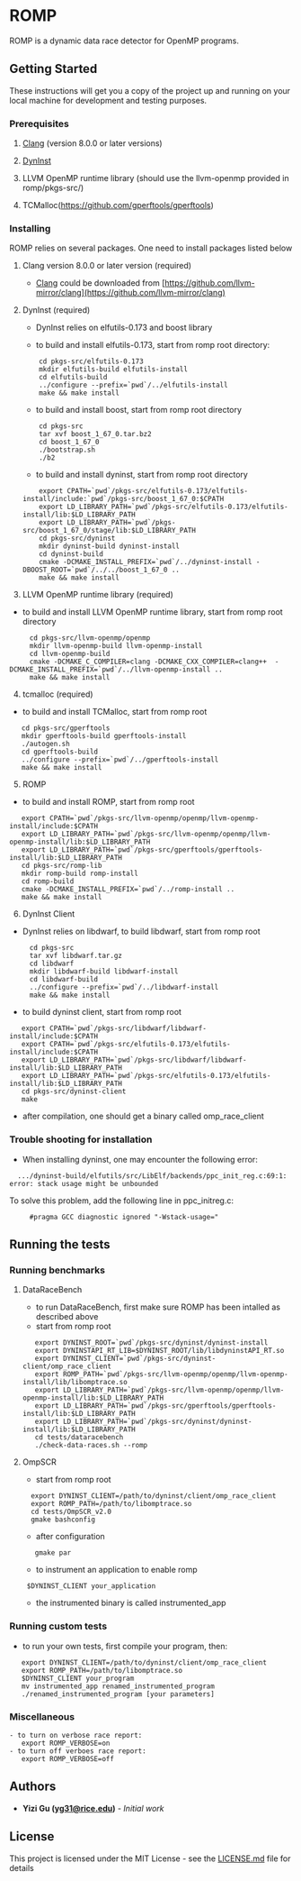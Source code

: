 # ROMP

ROMP is a dynamic data race detector for OpenMP programs. 

## Getting Started

These instructions will get you a copy of the project up and running on your local machine for development and testing purposes. 

### Prerequisites

1. [Clang](https://github.com/llvm-mirror/clang) (version 8.0.0 or later versions)

2. [DynInst](https://github.com/dyninst/dyninst)

3. LLVM OpenMP runtime library (should use the llvm-openmp provided in romp/pkgs-src/)

4. TCMalloc(https://github.com/gperftools/gperftools) 

### Installing

ROMP relies on several packages. One need to install packages listed below

1. Clang version 8.0.0 or later version (required)
   - [Clang](https://github.com/llvm-mirror/clang) could be downloaded from [https://github.com/llvm-mirror/clang](https://github.com/llvm-mirror/clang)

2. DynInst (required)
   - DynInst relies on elfutils-0.173 and boost library 

   - to build and install elfutils-0.173, start from romp root directory: 
    
   ```
       cd pkgs-src/elfutils-0.173
       mkdir elfutils-build elfutils-install
       cd elfutils-build
       ../configure --prefix=`pwd`/../elfutils-install 
       make && make install
   ```
   - to build and install boost, start from romp root directory
   ```    
       cd pkgs-src
       tar xvf boost_1_67_0.tar.bz2
       cd boost_1_67_0
       ./bootstrap.sh
       ./b2  
   ```
   - to build and install dyninst, start from romp root directory 
    
   ```
       export CPATH=`pwd`/pkgs-src/elfutils-0.173/elfutils-install/include:`pwd`/pkgs-src/boost_1_67_0:$CPATH
       export LD_LIBRARY_PATH=`pwd`/pkgs-src/elfutils-0.173/elfutils-install/lib:$LD_LIBRARY_PATH
       export LD_LIBRARY_PATH=`pwd`/pkgs-src/boost_1_67_0/stage/lib:$LD_LIBRARY_PATH
       cd pkgs-src/dyninst
       mkdir dyninst-build dyninst-install
       cd dyninst-build
       cmake -DCMAKE_INSTALL_PREFIX=`pwd`/../dyninst-install -DBOOST_ROOT=`pwd`/../../boost_1_67_0 ..
       make && make install
   ```  

3.  LLVM OpenMP runtime library (required)
  
  - to build and install LLVM OpenMP runtime library, start from romp root directory 
   
  ```
       cd pkgs-src/llvm-openmp/openmp
       mkdir llvm-openmp-build llvm-openmp-install 
       cd llvm-openmp-build
       cmake -DCMAKE_C_COMPILER=clang -DCMAKE_CXX_COMPILER=clang++  -DCMAKE_INSTALL_PREFIX=`pwd`/../llvm-openmp-install ..    
       make && make install
  ```   

4. tcmalloc (required)
  - to build and install TCMalloc, start from romp root 
  ```
     cd pkgs-src/gperftools
     mkdir gperftools-build gperftools-install    
     ./autogen.sh
     cd gperftools-build
     ../configure --prefix=`pwd`/../gperftools-install 
     make && make install
  ``` 

5. ROMP 
  - to build and install ROMP, start from romp root
  ```
     export CPATH=`pwd`/pkgs-src/llvm-openmp/openmp/llvm-openmp-install/include:$CPATH
     export LD_LIBRARY_PATH=`pwd`/pkgs-src/llvm-openmp/openmp/llvm-openmp-install/lib:$LD_LIBRARY_PATH
     export LD_LIBRARY_PATH=`pwd`/pkgs-src/gperftools/gperftools-install/lib:$LD_LIBRARY_PATH
     cd pkgs-src/romp-lib
     mkdir romp-build romp-install
     cd romp-build
     cmake -DCMAKE_INSTALL_PREFIX=`pwd`/../romp-install ..
     make && make install
  ```
6. DynInst Client 
  - DynInst relies on libdwarf, to build libdwarf, start from romp root
  ```
       cd pkgs-src
       tar xvf libdwarf.tar.gz
       cd libdwarf
       mkdir libdwarf-build libdwarf-install
       cd libdwarf-build
       ../configure --prefix=`pwd`/../libdwarf-install
       make && make install
  ``` 

  - to build dyninst client, start from romp root
  ```
     export CPATH=`pwd`/pkgs-src/libdwarf/libdwarf-install/include:$CPATH
     export CPATH=`pwd`/pkgs-src/elfutils-0.173/elfutils-install/include:$CPATH
     export LD_LIBRARY_PATH=`pwd`/pkgs-src/libdwarf/libdwarf-install/lib:$LD_LIBRARY_PATH
     export LD_LIBRARY_PATH=`pwd`/pkgs-src/elfutils-0.173/elfutils-install/lib:$LD_LIBRARY_PATH
     cd pkgs-src/dyninst-client
     make 
  ```
  - after compilation, one should get a binary called omp_race_client

### Trouble shooting for installation
   - When installing dyninst, one may encounter the following error:
   ```
     .../dyninst-build/elfutils/src/LibElf/backends/ppc_init_reg.c:69:1: error: stack usage might be unbounded
   ```
   To solve this problem, add the following line in ppc_initreg.c: 
   ```
        #pragma GCC diagnostic ignored "-Wstack-usage="
   ```
## Running the tests

### Running benchmarks
1. DataRaceBench
   - to run DataRaceBench, first make sure ROMP has been intalled as described above
   - start from romp root
   ```
      export DYNINST_ROOT=`pwd`/pkgs-src/dyninst/dyninst-install
      export DYNINSTAPI_RT_LIB=$DYNINST_ROOT/lib/libdyninstAPI_RT.so
      export DYNINST_CLIENT=`pwd`/pkgs-src/dyninst-client/omp_race_client
      export ROMP_PATH=`pwd`/pkgs-src/llvm-openmp/openmp/llvm-openmp-install/lib/libomptrace.so
      export LD_LIBRARY_PATH=`pwd`/pkgs-src/llvm-openmp/openmp/llvm-openmp-install/lib:$LD_LIBRARY_PATH
      export LD_LIBRARY_PATH=`pwd`/pkgs-src/gperftools/gperftools-install/lib:$LD_LIBRARY_PATH
      export LD_LIBRARY_PATH=`pwd`/pkgs-src/dyninst/dyninst-install/lib:$LD_LIBRARY_PATH
      cd tests/dataracebench
      ./check-data-races.sh --romp
   ```

2. OmpSCR   
    - start from romp root 
    ```
      export DYNINST_CLIENT=/path/to/dyninst/client/omp_race_client
      export ROMP_PATH=/path/to/libomptrace.so
      cd tests/OmpSCR_v2.0 
      gmake bashconfig
    ```
     - after configuration  
    ```
       gmake par     
    ```
     - to instrument an application to enable romp 
    ```
     $DYNINST_CLIENT your_application  
    ``` 
     - the instrumented binary is called instrumented_app

### Running custom tests 
   - to run your own tests, first compile your program, then: 
   ```
      export DYNINST_CLIENT=/path/to/dyninst/client/omp_race_client
      export ROMP_PATH=/path/to/libomptrace.so
      $DYNINST_CLIENT your_program
      mv instrumented_app renamed_instrumented_program
      ./renamed_instrumented_program [your parameters]
   ``` 

### Miscellaneous
    - to turn on verbose race report: 
       export ROMP_VERBOSE=on 
    - to turn off verboes race report:
       export ROMP_VERBOSE=off 


## Authors

* **Yizi Gu (yg31@rice.edu)** - *Initial work* 

## License

This project is licensed under the MIT License - see the [LICENSE.md](LICENSE.md) file for details
